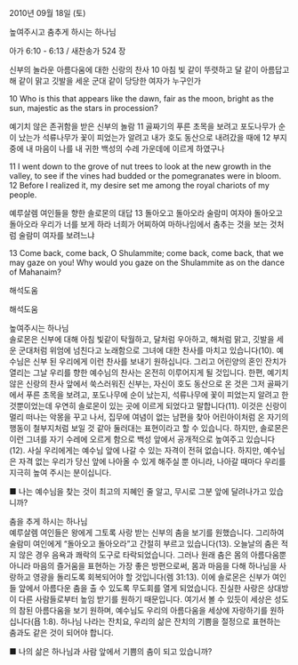 2010년 09월 18일 (토)

높여주시고 춤추게 하시는 하나님



아가 6:10 - 6:13 / 새찬송가 524 장


신부의 놀라운 아름다움에 대한 신랑의 찬사
10 아침 빛 같이 뚜렷하고 달 같이 아름답고 해 같이 맑고 깃발을 세운 군대 같이 당당한 여자가 누구인가 

10 Who is this that appears like the dawn, fair as the moon, bright as the sun, majestic as the stars in procession? 

예기치 않은 존귀함을 받은 신부의 놀람
11 골짜기의 푸른 초목을 보려고 포도나무가 순이 났는가 석류나무가 꽃이 피었는가 알려고 내가 호도 동산으로 내려갔을 때에 12 부지중에 내 마음이 나를 내 귀한 백성의 수레 가운데에 이르게 하였구나 

11 I went down to the grove of nut trees to look at the new growth in the valley, to see if the vines had budded or the pomegranates were in bloom. 12 Before I realized it, my desire set me among the royal chariots of my people. 

예루살렘 여인들을 향한 솔로몬의 대답
13 돌아오고 돌아오라 술람미 여자야 돌아오고 돌아오라 우리가 너를 보게 하라 너희가 어찌하여 마하나임에서 춤추는 것을 보는 것처럼 술람미 여자를 보려느냐

13 Come back, come back, O Shulammite; come back, come back, that we may gaze on you! Why would you gaze on the Shulammite as on the dance of Mahanaim?

해석도움





해석도움

높여주시는 하나님  
솔로몬은 신부에 대해 아침 빛같이 탁월하고, 달처럼 우아하고, 해처럼 맑고, 깃발을 세운 군대처럼 위엄에 넘친다고 노래함으로 그녀에 대한 찬사를 마치고 있습니다(10). 예수님은 신부 된 우리에게 이런 찬사를 보내기 원하십니다. 그리고 어린양의 혼인 잔치가 열리는 그날 우리를 향한 예수님의 찬사는 온전히 이루어지게 될 것입니다. 한편, 예기치 않은 신랑의 찬사 앞에서 쑥스러워진 신부는, 자신이 호도 동산으로 온 것은 그저 골짜기에서 푸른 초목을 보려고, 포도나무에 순이 났는지, 석류나무에 꽃이 피었는지 알려고 한 것뿐이었는데 우연히 솔로몬이 있는 곳에 이르게 되었다고 말합니다(11). 이것은 신랑이 멀리 떠나는 악몽을 꾸고 나서, 집무에 여념이 없는 남편을 찾아 어린아이처럼 온 자기의 행동이 철부지처럼 보일 것 같아 둘러대는 표현이라고 할 수 있습니다. 하지만, 솔로몬은 이런 그녀를 자기 수레에 오르게 함으로 백성 앞에서 공개적으로 높여주고 있습니다(12). 사실 우리에게는 예수님 앞에 나갈 수 있는 자격이 전혀 없습니다. 하지만, 예수님은 자격 없는 우리가 당신 앞에 나아올 수 있게 해주실 뿐 아니라, 나아갈 때마다 우리를 지극히 높여 주시는 분이십니다.

■ 나는 예수님을 찾는 것이 최고의 지혜인 줄 알고, 무시로 그분 앞에 달려나가고 있습니까?

춤을 추게 하시는 하나님  
예루살렘 여인들은 왕에게 그토록 사랑 받는 신부의 춤을 보기를 원했습니다. 그리하여 술람미 여인에게 “돌아오고 돌아오라”고 간절히 부르고 있습니다(13). 오늘날의 춤은 적지 않은 경우 음욕과 쾌락의 도구로 타락되었습니다. 그러나 원래 춤은 몸의 아름다움뿐 아니라 마음의 즐거움을 표현하는 가장 좋은 방편으로써, 몸과 마음을 다해 하나님을 사랑하고 영광을 돌리도록 회복되어야 할 것입니다(렘 31:13). 이에 솔로몬은 신부가 여인들 앞에서 아름다운 춤을 출 수 있도록 무도회를 열게 되었습니다. 진실한 사랑은 상대방이 다른 사람들로부터 높임 받기를 원하기 때문입니다. 여기서 볼 수 있듯이 세상은 성도의 참된 아름다움을 보기 원하며, 예수님도 우리의 아름다움을 세상에 자랑하기를 원하십니다(욥 1:8). 하나님 나라는 잔치요, 우리의 삶은 잔치의 기쁨을 절정으로 표현하는 춤과도 같은 것이 되어야 합니다.

■ 나의 삶은 하나님과 사람 앞에서 기쁨의 춤이 되고 있습니까?